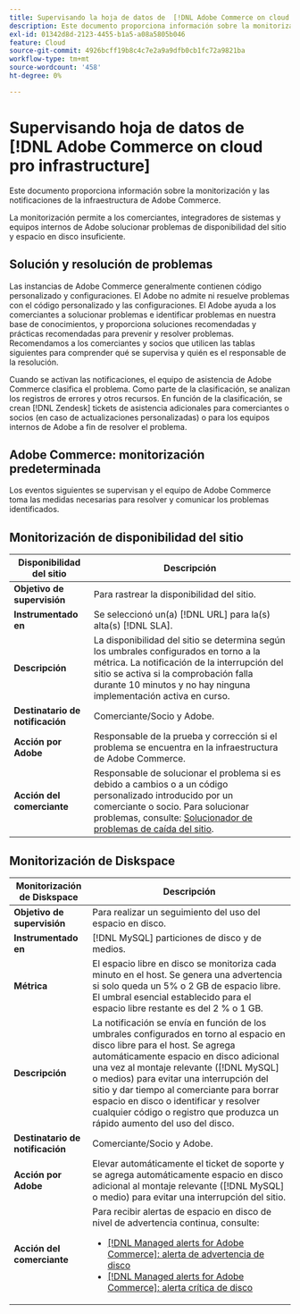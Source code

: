 ```yaml
---
title: Supervisando la hoja de datos de  [!DNL Adobe Commerce on cloud pro infrastructure]
description: Este documento proporciona información sobre la monitorización y las notificaciones de la infraestructura de Adobe Commerce.
exl-id: 01342d8d-2123-4455-b1a5-a08a5805b046
feature: Cloud
source-git-commit: 4926bcff19b8c4c7e2a9a9dfb0cb1fc72a9821ba
workflow-type: tm+mt
source-wordcount: '458'
ht-degree: 0%

---
```



# Supervisando hoja de datos de [!DNL Adobe Commerce on cloud pro infrastructure]

Este documento proporciona información sobre la monitorización y las notificaciones de la infraestructura de Adobe Commerce.

La monitorización permite a los comerciantes, integradores de sistemas y equipos internos de Adobe solucionar problemas de disponibilidad del sitio y espacio en disco insuficiente.

## Solución y resolución de problemas

Las instancias de Adobe Commerce generalmente contienen código personalizado y configuraciones. El Adobe no admite ni resuelve problemas con el código personalizado y las configuraciones. El Adobe ayuda a los comerciantes a solucionar problemas e identificar problemas en nuestra base de conocimientos, y proporciona soluciones recomendadas y prácticas recomendadas para prevenir y resolver problemas. Recomendamos a los comerciantes y socios que utilicen las tablas siguientes para comprender qué se supervisa y quién es el responsable de la resolución.

Cuando se activan las notificaciones, el equipo de asistencia de Adobe Commerce clasifica el problema. Como parte de la clasificación, se analizan los registros de errores y otros recursos. En función de la clasificación, se crean [!DNL Zendesk] tickets de asistencia adicionales para comerciantes o socios (en caso de actualizaciones personalizadas) o para los equipos internos de Adobe a fin de resolver el problema.

## Adobe Commerce: monitorización predeterminada

Los eventos siguientes se supervisan y el equipo de Adobe Commerce toma las medidas necesarias para resolver y comunicar los problemas identificados.

## Monitorización de disponibilidad del sitio

| Disponibilidad del sitio | Descripción |
|------------|------------|
| **Objetivo de supervisión** | Para rastrear la disponibilidad del sitio. |
| **Instrumentado en** | Se seleccionó un(a) [!DNL URL] para la(s) alta(s) [!DNL SLA]. |
| **Descripción** | La disponibilidad del sitio se determina según los umbrales configurados en torno a la métrica. La notificación de la interrupción del sitio se activa si la comprobación falla durante 10 minutos y no hay ninguna implementación activa en curso. |
| **Destinatario de notificación** | Comerciante/Socio y Adobe. |
| **Acción por Adobe** | Responsable de la prueba y corrección si el problema se encuentra en la infraestructura de Adobe Commerce. |
| **Acción del comerciante** | Responsable de solucionar el problema si es debido a cambios o a un código personalizado introducido por un comerciante o socio. Para solucionar problemas, consulte: [Solucionador de problemas de caída del sitio](https://experienceleague.adobe.com/docs/commerce-knowledge-base/kb/troubleshooting/site-down-or-unresponsive/magento-site-down-troubleshooter.html). |

## Monitorización de Diskspace

| Monitorización de Diskspace | Descripción |
|------------|------------|
| **Objetivo de supervisión** | Para realizar un seguimiento del uso del espacio en disco. |
| **Instrumentado en** | [!DNL MySQL] particiones de disco y de medios. |
| **Métrica** | El espacio libre en disco se monitoriza cada minuto en el host. Se genera una advertencia si solo queda un 5% o 2 GB de espacio libre. El umbral esencial establecido para el espacio libre restante es del 2 % o 1 GB. |
| **Descripción** | La notificación se envía en función de los umbrales configurados en torno al espacio en disco libre para el host. Se agrega automáticamente espacio en disco adicional una vez al montaje relevante ([!DNL MySQL] o medios) para evitar una interrupción del sitio y dar tiempo al comerciante para borrar espacio en disco o identificar y resolver cualquier código o registro que produzca un rápido aumento del uso del disco. |
| **Destinatario de notificación** | Comerciante/Socio y Adobe. |
| **Acción por Adobe** | Elevar automáticamente el ticket de soporte y se agrega automáticamente espacio en disco adicional al montaje relevante ([!DNL MySQL] o medio) para evitar una interrupción del sitio. |
| **Acción del comerciante** | Para recibir alertas de espacio en disco de nivel de advertencia continua, consulte: <ul><li>[[!DNL Managed alerts for Adobe Commerce]: alerta de advertencia de disco](https://experienceleague.adobe.com/docs/commerce-knowledge-base/kb/support-tools/managed-alerts/managed-alerts-for-magento-commerce-disk-warning-alert.html)</li><li>[[!DNL Managed alerts for Adobe Commerce]: alerta crítica de disco](https://experienceleague.adobe.com/docs/commerce-knowledge-base/kb/support-tools/managed-alerts/managed-alerts-for-magento-commerce-disk-critical-alert.html) </li></ul> |
